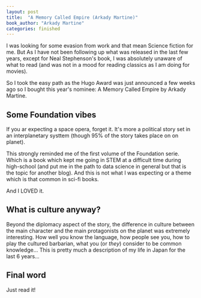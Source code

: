 ```yaml
---
layout: post
title:  "A Memory Called Empire (Arkady Martine)"
book_author: "Arkady Martine"
categories: finished
---
```


I was looking for some evasion from work and that mean Science fiction for me. But As I have not been following up what was released in the last few years, except for Neal Stephenson's book, I was absolutely unaware of what to read (and was not in a mood for reading classics as I am doing for movies).

So I took the easy path as the Hugo Award was just announced a few weeks ago so I bought this year's nominee: A Memory Called Empire by Arkady Martine.

## Some Foundation vibes

If you ar expecting a space opera, forget it. It's more a political story set in an interplanetary systtem (though 95% of the story takes place on on planet).

This strongly reminded me of the first volume of the Foundation serie. Which is a book which kept me going in STEM at a difficult time during high-school (and put me in the path to data science in general but that is the topic for another blog). And this is not what I was expecting or a theme which is that common in sci-fi books.

And I LOVED it.

## What is culture anyway?

Beyond the diplomacy aspect of the story, the difference in culture between the main character and the main protagonists on the planet was extremely interesting. How well you know the language, how people see you, how to play the cultured barbarian, what you (or *they*) consider to be common knowledge... This is pretty much a description of my life in Japan for the last 6 years...

## Final word

Just read it!